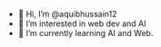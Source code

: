 - 👋 Hi, I’m @aquibhussain12
- 👀 I’m interested in web dev and AI
- 🌱 I’m currently learning AI and Web.
<!---
aquibhussain12/aquibhussain12 is a ✨ special ✨ repository because its `README.md` (this file) appears on your GitHub profile.
You can click the Preview link to take a look at your changes.
--->
